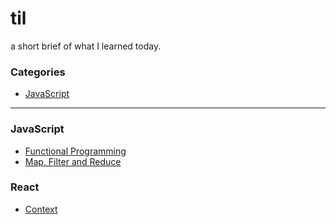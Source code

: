 # til
a short brief of what I learned today.

### Categories

* [JavaScript](#javascript)

------

### JavaScript

- [Functional Programming](javascript/functional-programming.md)
- [Map, Filter and Reduce](javascript/map-filter-reduce.md)

### React

- [Context](react/context.md)